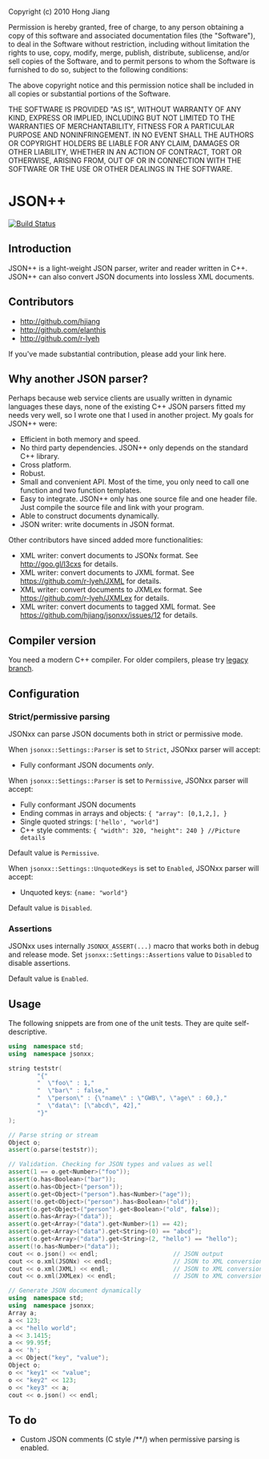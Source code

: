 Copyright (c) 2010 Hong Jiang

Permission is hereby granted, free of charge, to any person
obtaining a copy of this software and associated documentation
files (the "Software"), to deal in the Software without
restriction, including without limitation the rights to use,
copy, modify, merge, publish, distribute, sublicense, and/or sell
copies of the Software, and to permit persons to whom the
Software is furnished to do so, subject to the following
conditions:

The above copyright notice and this permission notice shall be
included in all copies or substantial portions of the Software.

THE SOFTWARE IS PROVIDED "AS IS", WITHOUT WARRANTY OF ANY KIND,
EXPRESS OR IMPLIED, INCLUDING BUT NOT LIMITED TO THE WARRANTIES
OF MERCHANTABILITY, FITNESS FOR A PARTICULAR PURPOSE AND
NONINFRINGEMENT. IN NO EVENT SHALL THE AUTHORS OR COPYRIGHT
HOLDERS BE LIABLE FOR ANY CLAIM, DAMAGES OR OTHER LIABILITY,
WHETHER IN AN ACTION OF CONTRACT, TORT OR OTHERWISE, ARISING
FROM, OUT OF OR IN CONNECTION WITH THE SOFTWARE OR THE USE OR
OTHER DEALINGS IN THE SOFTWARE.


# JSON++

[![Build Status](https://travis-ci.org/hjiang/jsonxx.svg?branch=master)](https://travis-ci.org/hjiang/jsonxx)

## Introduction

JSON++ is a light-weight JSON parser, writer and reader written in C++.
JSON++ can also convert JSON documents into lossless XML documents.

## Contributors

* http://github.com/hjiang
* http://github.com/elanthis
* http://github.com/r-lyeh

If you've made substantial contribution, please add your link here. 

## Why another JSON parser?

Perhaps because web service clients are usually written in dynamic languages these days, none of the existing C++ JSON parsers fitted my needs very well, so I wrote one that I used in another project. My goals for JSON++ were:

* Efficient in both memory and speed.
* No third party dependencies. JSON++ only depends on the standard C++ library.
* Cross platform.
* Robust.
* Small and convenient API. Most of the time, you only need to call one function and two function templates.
* Easy to integrate. JSON++ only has one source file and one header file. Just compile the source file and link with your program.
* Able to construct documents dynamically.
* JSON writer: write documents in JSON format.

Other contributors have sinced added more functionalities:

* XML writer: convert documents to JSONx format. See http://goo.gl/I3cxs for details.
* XML writer: convert documents to JXML format. See https://github.com/r-lyeh/JXML for details.
* XML writer: convert documents to JXMLex format. See https://github.com/r-lyeh/JXMLex for details.
* XML writer: convert documents to tagged XML format. See https://github.com/hjiang/jsonxx/issues/12 for details.

## Compiler version

You need a modern C++ compiler. For older compilers, please try [legacy branch](https://github.com/hjiang/jsonxx/tree/legacy).

## Configuration

### Strict/permissive parsing

JSONxx can parse JSON documents both in strict or permissive mode.

When `jsonxx::Settings::Parser` is set to `Strict`, JSONxx parser will accept:
* Fully conformant JSON documents *only*.

When `jsonxx::Settings::Parser` is set to `Permissive`, JSONxx parser will accept:
* Fully conformant JSON documents
* Ending commas in arrays and objects: `{ "array": [0,1,2,], }`
* Single quoted strings: `['hello', "world"]`
* C++ style comments: `{ "width": 320, "height": 240 } //Picture details`

Default value is `Permissive`.

When `jsonxx::Settings::UnquotedKeys` is set to `Enabled`, JSONxx parser will accept:
* Unquoted keys: `{name: "world"}`

Default value is `Disabled`.

### Assertions

JSONxx uses internally `JSONXX_ASSERT(...)` macro that works both in debug and release mode. Set `jsonxx::Settings::Assertions` value to `Disabled` to disable assertions.

Default value is `Enabled`.

## Usage

The following snippets are from one of the unit tests. They are quite self-descriptive.

~~~C++
using  namespace std;
using  namespace jsonxx;

string teststr(
        "{"
        "  \"foo\" : 1,"
        "  \"bar\" : false,"
        "  \"person\" : {\"name\" : \"GWB\", \"age\" : 60,},"
        "  \"data\": [\"abcd\", 42],"
        "}"
);

// Parse string or stream
Object o;
assert(o.parse(teststr));

// Validation. Checking for JSON types and values as well
assert(1 == o.get<Number>("foo"));
assert(o.has<Boolean>("bar"));
assert(o.has<Object>("person"));
assert(o.get<Object>("person").has<Number>("age"));
assert(!o.get<Object>("person").has<Boolean>("old"));
assert(o.get<Object>("person").get<Boolean>("old", false));
assert(o.has<Array>("data"));
assert(o.get<Array>("data").get<Number>(1) == 42);
assert(o.get<Array>("data").get<String>(0) == "abcd");
assert(o.get<Array>("data").get<String>(2, "hello") == "hello");
assert(!o.has<Number>("data"));
cout << o.json() << endl;                     // JSON output
cout << o.xml(JSONx) << endl;                 // JSON to XML conversion (JSONx subtype)
cout << o.xml(JXML) << endl;                  // JSON to XML conversion (JXML subtype)
cout << o.xml(JXMLex) << endl;                // JSON to XML conversion (JXMLex subtype)
~~~

~~~C++
// Generate JSON document dynamically
using  namespace std;
using  namespace jsonxx;
Array a;
a << 123;
a << "hello world";
a << 3.1415;
a << 99.95f;
a << 'h';
a << Object("key", "value");
Object o;
o << "key1" << "value";
o << "key2" << 123;
o << "key3" << a;
cout << o.json() << endl;
~~~

## To do

* Custom JSON comments (C style /**/) when permissive parsing is enabled.
